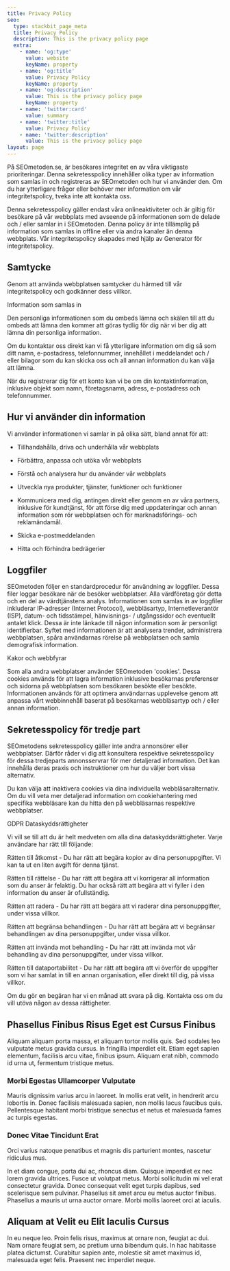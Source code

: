 ```yaml
---
title: Privacy Policy
seo:
  type: stackbit_page_meta
  title: Privacy Policy
  description: This is the privacy policy page
  extra:
    - name: 'og:type'
      value: website
      keyName: property
    - name: 'og:title'
      value: Privacy Policy
      keyName: property
    - name: 'og:description'
      value: This is the privacy policy page
      keyName: property
    - name: 'twitter:card'
      value: summary
    - name: 'twitter:title'
      value: Privacy Policy
    - name: 'twitter:description'
      value: This is the privacy policy page
layout: page
---
```

På SEOmetoden.se, är besökares integritet en av våra viktigaste prioriteringar. Denna sekretesspolicy innehåller olika typer av information som samlas in och registreras av SEOmetoden och hur vi använder den. Om du har ytterligare frågor eller behöver mer information om vår integritetspolicy, tveka inte att kontakta oss.

Denna sekretesspolicy gäller endast våra onlineaktiviteter och är giltig för besökare på vår webbplats med avseende på informationen som de delade och / eller samlar in i SEOmetoden. Denna policy är inte tillämplig på information som samlas in offline eller via andra kanaler än denna webbplats. Vår integritetspolicy skapades med hjälp av Generator för integritetspolicy.

## Samtycke

Genom att använda webbplatsen samtycker du härmed till vår integritetspolicy och godkänner dess villkor.


Information som samlas in

Den personliga informationen som du ombeds lämna och skälen till att du ombeds att lämna den kommer att göras tydlig för dig när vi ber dig att lämna din personliga information.

Om du kontaktar oss direkt kan vi få ytterligare information om dig så som ditt namn, e-postadress, telefonnummer, innehållet i meddelandet och / eller bilagor som du kan skicka oss och all annan information du kan välja att lämna.

När du registrerar dig för ett konto kan vi be om din kontaktinformation, inklusive objekt som namn, företagsnamn, adress, e-postadress och telefonnummer.


## Hur vi använder din information

Vi använder informationen vi samlar in på olika sätt, bland annat för att:

*   Tillhandahålla, driva och underhålla vår webbplats

*   Förbättra, anpassa och utöka vår webbplats     

*   Förstå och analysera hur du använder vår webbplats     

*   Utveckla nya produkter, tjänster, funktioner och funktioner    

*    Kommunicera med dig, antingen direkt eller genom en av våra partners, inklusive för kundtjänst, för att förse dig med uppdateringar och annan information som rör webbplatsen och för marknadsförings- och reklamändamål.     

*   Skicka e-postmeddelanden     

*   Hitta och förhindra bedrägerier

## &#xA;Loggfiler

 SEOmetoden följer en standardprocedur för användning av loggfiler. Dessa filer loggar besökare när de besöker webbplatser. Alla värdföretag gör detta och en del av värdtjänstens analys. Informationen som samlas in av loggfiler inkluderar IP-adresser (Internet Protocol), webbläsartyp, Internetleverantör (ISP), datum- och tidsstämpel, hänvisnings- / utgångssidor och eventuellt antalet klick. Dessa är inte länkade till någon information som är personligt identifierbar. Syftet med informationen är att analysera trender, administrera webbplatsen, spåra användarnas rörelse på webbplatsen och samla demografisk information.

Kakor och webbfyrar

Som alla andra webbplatser använder SEOmetoden 'cookies'. Dessa cookies används för att lagra information inklusive besökarnas preferenser och sidorna på webbplatsen som besökaren besökte eller besökte. Informationen används för att optimera användarnas upplevelse genom att anpassa vårt webbinnehåll baserat på besökarnas webbläsartyp och / eller annan information.

## Sekretesspolicy för tredje part

SEOmetodens sekretesspolicy gäller inte andra annonsörer eller webbplatser. Därför råder vi dig att konsultera respektive sekretesspolicy för dessa tredjeparts annonsservrar för mer detaljerad information. Det kan innehålla deras praxis och instruktioner om hur du väljer bort vissa alternativ.

Du kan välja att inaktivera cookies via dina individuella webbläsaralternativ. Om du vill veta mer detaljerad information om cookiehantering med specifika webbläsare kan du hitta den på webbläsarnas respektive webbplatser.

GDPR Dataskyddsrättigheter

Vi vill se till att du är helt medveten om alla dina dataskyddsrättigheter. Varje användare har rätt till följande:

Rätten till åtkomst - Du har rätt att begära kopior av dina personuppgifter. Vi kan ta ut en liten avgift för denna tjänst.

Rätten till rättelse - Du har rätt att begära att vi korrigerar all information som du anser är felaktig. Du har också rätt att begära att vi fyller i den information du anser är ofullständig.

Rätten att radera - Du har rätt att begära att vi raderar dina personuppgifter, under vissa villkor.

Rätten att begränsa behandlingen - Du har rätt att begära att vi begränsar behandlingen av dina personuppgifter, under vissa villkor.

Rätten att invända mot behandling - Du har rätt att invända mot vår behandling av dina personuppgifter, under vissa villkor.

Rätten till dataportabilitet - Du har rätt att begära att vi överför de uppgifter som vi har samlat in till en annan organisation, eller direkt till dig, på vissa villkor.

Om du gör en begäran har vi en månad att svara på dig. Kontakta oss om du vill utöva någon av dessa rättigheter.



















## Phasellus Finibus Risus Eget est Cursus Finibus

Aliquam aliquam porta massa, et aliquam tortor mollis quis. Sed sodales leo vulputate metus gravida cursus. In fringilla imperdiet elit. Etiam eget sapien elementum, facilisis arcu vitae, finibus ipsum. Aliquam erat nibh, commodo id urna ut, fermentum tristique metus.

### Morbi Egestas Ullamcorper Vulputate

Mauris dignissim varius arcu in laoreet. In mollis erat velit, in hendrerit arcu lobortis in. Donec facilisis malesuada sapien, non mollis lacus faucibus quis. Pellentesque habitant morbi tristique senectus et netus et malesuada fames ac turpis egestas.

### Donec Vitae Tincidunt Erat

Orci varius natoque penatibus et magnis dis parturient montes, nascetur ridiculus mus.

In et diam congue, porta dui ac, rhoncus diam. Quisque imperdiet ex nec lorem gravida ultrices. Fusce ut volutpat metus. Morbi sollicitudin mi vel erat consectetur gravida. Donec consequat velit eget turpis dapibus, sed scelerisque sem pulvinar. Phasellus sit amet arcu eu metus auctor finibus. Phasellus a mauris ut urna auctor ornare. Morbi mollis laoreet orci at iaculis.

## Aliquam at Velit eu Elit Iaculis Cursus

In eu neque leo. Proin felis risus, maximus at ornare non, feugiat ac dui. Nam ornare feugiat sem, ac pretium urna bibendum quis. In hac habitasse platea dictumst. Curabitur sapien ante, molestie sit amet maximus id, malesuada eget felis. Praesent nec imperdiet neque.

